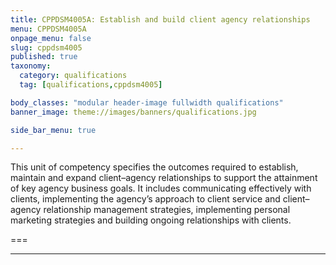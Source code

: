 ```yaml
---
title: CPPDSM4005A: Establish and build client agency relationships
menu: CPPDSM4005A
onpage_menu: false
slug: cppdsm4005
published: true
taxonomy:
  category: qualifications
  tag: [qualifications,cppdsm4005]

body_classes: "modular header-image fullwidth qualifications"
banner_image: theme://images/banners/qualifications.jpg

side_bar_menu: true

---
```


This unit of competency specifies the outcomes required to establish, maintain and expand client–agency relationships to support the attainment of key agency business goals. It includes communicating effectively with clients, implementing the agency’s approach to client service and client–agency relationship management strategies, implementing personal marketing strategies and building ongoing relationships with clients.

===

---
